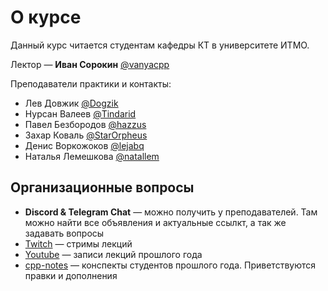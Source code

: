 # О курсе
Данный курс читается студентам кафедры КТ в университете ИТМО.

Лектор —  __Иван Сорокин__ [@vanyacpp](https://t.me/vanyacpp)

Преподаватели практики и контакты:
* Лев Довжик [@Dogzik](https://t.me/Dogzik)
* Нурсан Валеев [@Tindarid](https://t.me/Tindarid)
* Павел Безбородов [@hazzus](https://t.me/hazzus)
* Захар Коваль [@StarOrpheus](https://t.me/StarOrpheus)
* Денис Воркожоков [@lejabq](https://t.me/lejabq)
* Наталья Лемешкова [@natallem](https://t.me/natallem)

## Организационные вопросы
* __Discord & Telegram Chat__ —  можно получить у преподавателей. Там можно найти все объявления и актуальные ссылкт, а так же задавать вопросы 
* [Twitch](https://www.twitch.tv/sorokin_ivan) — стримы лекций
* [Youtube](https://www.youtube.com/playlist?list=PLd7QXkfmSY7a2zw_PVPn7vKs9F9BG6Pd4) — записи лекций прошлого года
* [cpp-notes](https://cpp-kt.github.io/cpp-notes/) — конспекты студентов прошлого года. Приветствуются правки и дополнения

